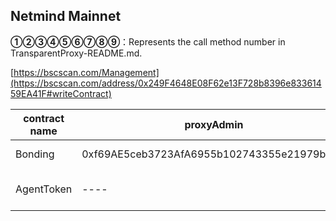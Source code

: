 ## Netmind Mainnet

**①②③④⑤⑥⑦⑧⑨**：Represents the call method number in TransparentProxy-README.md.

[https://bscscan.com/Management](https://bscscan.com/address/0x249F4648E08F62e13F728b8396e83361459EA41F#writeContract)

|contract name|proxyAdmin|contract address|Proposal ID|Operating Instructions|invoke methods| parameter invocation|
| --- | --- | --- |--- | --- |---|--- | 
|      Bonding    | 0xf69AE5ceb3723AfA6955b102743355e21979b1DA  |   0x1cC44f4b7561723eE3e62b3D4DbF1179973F3Ef1 |  1    | **⑦**Upgrade Contract  |   updateTransparentProxyUpgradPropose |   0x14820b9Fab791B3D32e87B38925D68470bbc25d6  |
|      AgentToken    |  ----  |   0xc6c4575dc40ac63a5f89b5c4ae0b3a9134c52c4c  |  2    | **③** renounce ownership |   renounceOwnership | 0x715018a6  |
